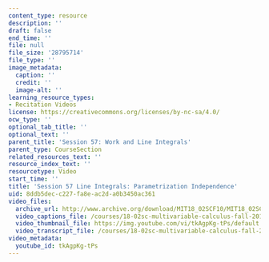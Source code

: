 ```yaml
---
content_type: resource
description: ''
draft: false
end_time: ''
file: null
file_size: '28795714'
file_type: ''
image_metadata:
  caption: ''
  credit: ''
  image-alt: ''
learning_resource_types:
- Recitation Videos
license: https://creativecommons.org/licenses/by-nc-sa/4.0/
ocw_type: ''
optional_tab_title: ''
optional_text: ''
parent_title: 'Session 57: Work and Line Integrals'
parent_type: CourseSection
related_resources_text: ''
resource_index_text: ''
resourcetype: Video
start_time: ''
title: 'Session 57 Line Integrals: Parametrization Independence'
uid: 8ddb5dec-c227-fa8e-ac2d-a0b3450ac361
video_files:
  archive_url: http://www.archive.org/download/MIT18_02SCF10/MIT18_02SCF10Rec_40_300k.mp4
  video_captions_file: /courses/18-02sc-multivariable-calculus-fall-2010/b4342b2f945c543f8f177a15400e64c4_tkAgpKg-tPs.vtt
  video_thumbnail_file: https://img.youtube.com/vi/tkAgpKg-tPs/default.jpg
  video_transcript_file: /courses/18-02sc-multivariable-calculus-fall-2010/3e241b10f02193d58d4e077941a45fe9_tkAgpKg-tPs.pdf
video_metadata:
  youtube_id: tkAgpKg-tPs
---
```

